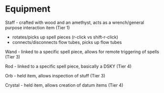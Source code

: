 # Equipment

Staff - crafted with wood and an amethyst, acts as a wrench/general purpose interaction item (Tier 1)

- rotates/picks up spell pieces (r-click vs shift-r-click)
- connects/disconnects flow tubes, picks up flow tubes

Wand - linked to a specific spell piece, allows for remote triggering of spells (Tier 3)

Rod - linked to a specific spell piece, basically a DSKY (Tier 4)

Orb - held item, allows inspection of stuff (Tier 3)

Crystal - held item, allows creation of datum items (Tier 4)
